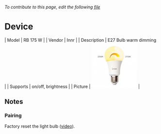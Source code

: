
*To contribute to this page, edit the following
[file](https://github.com/Koenkk/zigbee2mqtt.io/blob/master/docgen/device_page_notes.js)*

# Device

| Model | RB 175 W  |
| Vendor  | Innr  |
| Description | E27 Bulb warm dimming |
| Supports | on/off, brightness |
| Picture | ![../images/devices/RB-175-W.jpg](../images/devices/RB-175-W.jpg) |

## Notes


### Pairing
Factory reset the light bulb ([video](https://www.youtube.com/watch?v=4zkpZSv84H4)).


